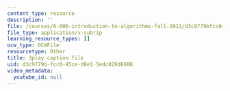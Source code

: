 ```yaml
---
content_type: resource
description: ''
file: /courses/6-006-introduction-to-algorithms-fall-2011/d3c9779bfcc045ced8e15edc829d6988_JRgIXyEPnbA.srt
file_type: application/x-subrip
learning_resource_types: []
ocw_type: OCWFile
resourcetype: Other
title: 3play caption file
uid: d3c9779b-fcc0-45ce-d8e1-5edc829d6988
video_metadata:
  youtube_id: null
---
```

